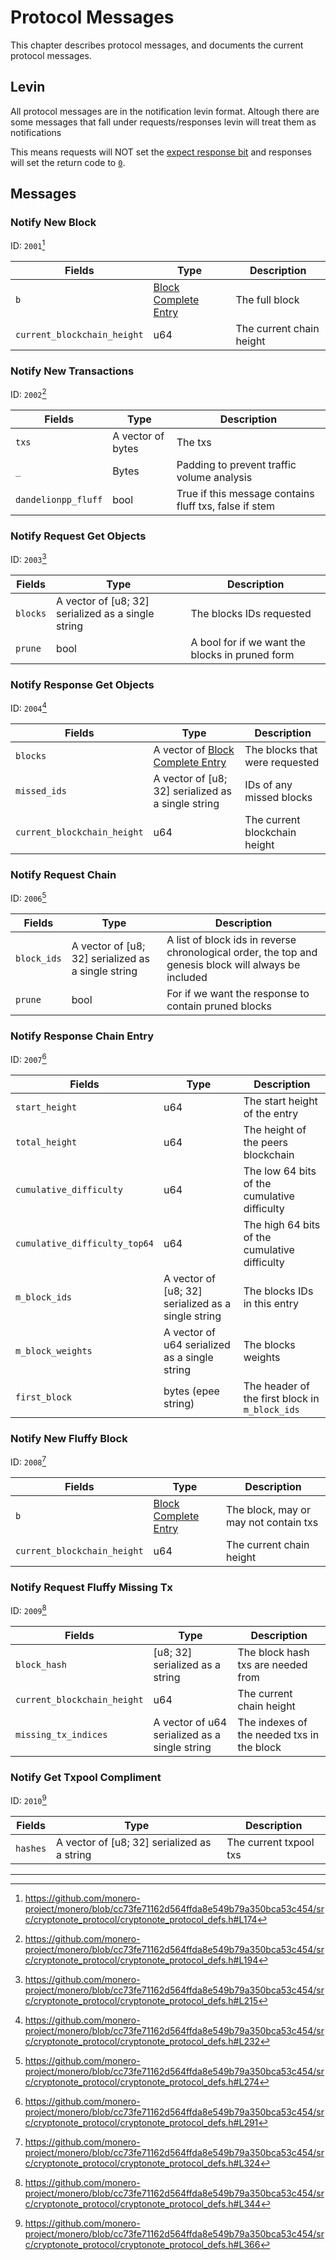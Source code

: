 # Protocol Messages

This chapter describes protocol messages, and documents the current protocol messages.

## Levin

All protocol messages are in the notification levin format. Altough there are some messages that fall under requests/responses
levin will treat them as notifications


This means requests will NOT set the [expect response bit](./levin.md#expect-response) and responses will set the return code to [`0`](./levin.md#return-code).

## Messages

### Notify New Block

ID: `2001`[^notify-new-block-id]

| Fields                      | Type                                                            | Description              |
| --------------------------- | --------------------------------------------------------------- | ------------------------ |
| `b`                         | [Block Complete Entry](../common_types.md#block-complete-entry) | The full block           |
| `current_blockchain_height` | u64                                                             | The current chain height |

### Notify New Transactions

ID: `2002`[^notify-new-transactions-id]

| Fields              | Type              | Description                                            |
| ------------------- | ----------------- | ------------------------------------------------------ |
| `txs`               | A vector of bytes | The txs                                                |
| `_`                 | Bytes             | Padding to prevent traffic volume analysis             |
| `dandelionpp_fluff` | bool              | True if this message contains fluff txs, false if stem |

### Notify Request Get Objects

ID: `2003`[^notify-request-get-objects-id]

| Fields   | Type                                               | Description                                     |
| -------- | -------------------------------------------------- | ----------------------------------------------- |
| `blocks` | A vector of [u8; 32] serialized as a single string | The blocks IDs requested                        |
| `prune`  | bool                                               | A bool for if we want the blocks in pruned form |

### Notify Response Get Objects

ID: `2004`[^notify-response-get-objects-id]

| Fields                      | Type                                                                        | Description                    |
| --------------------------- | --------------------------------------------------------------------------- | ------------------------------ |
| `blocks`                    | A vector of [Block Complete Entry](../common_types.md#block-complete-entry) | The blocks that were requested |
| `missed_ids`                | A vector of [u8; 32] serialized as a single string                          | IDs of any missed blocks       |
| `current_blockchain_height` | u64                                                                         | The current blockchain height  |

### Notify Request Chain

ID: `2006`[^notify-request-chain-id]

| Fields      | Type                                               | Description                                                                                           |
| ----------- | -------------------------------------------------- | ----------------------------------------------------------------------------------------------------- |
| `block_ids` | A vector of [u8; 32] serialized as a single string | A list of block ids in reverse chronological order, the top and genesis block will always be included |
| `prune`     | bool                                               | For if we want the response to contain pruned blocks                                                  |

### Notify Response Chain Entry

ID: `2007`[^notify-response-chain-entry-id]

| Fields                        | Type                                               | Description                                    |
| ----------------------------- | -------------------------------------------------- | ---------------------------------------------- |
| `start_height`                | u64                                                | The start height of the entry                  |
| `total_height`                | u64                                                | The height of the peers blockchain             |
| `cumulative_difficulty`       | u64                                                | The low 64 bits of the cumulative difficulty   |
| `cumulative_difficulty_top64` | u64                                                | The high 64 bits of the cumulative difficulty  |
| `m_block_ids`                 | A vector of [u8; 32] serialized as a single string | The blocks IDs in this entry                   |
| `m_block_weights`             | A vector of u64 serialized as a single string      | The blocks weights                             |
| `first_block`                 | bytes (epee string)                                | The header of the first block in `m_block_ids` |

### Notify New Fluffy Block

ID: `2008`[^notify-new-fluffy-block-id]

| Fields                      | Type                                                            | Description                           |
| --------------------------- | --------------------------------------------------------------- | ------------------------------------- |
| `b`                         | [Block Complete Entry](../common_types.md#block-complete-entry) | The block, may or may not contain txs |
| `current_blockchain_height` | u64                                                             | The current chain height              |

### Notify Request Fluffy Missing Tx

ID: `2009`[^notify-request-fluffy-missing-tx-id]

| Fields                      | Type                                          | Description                                |
| --------------------------- | --------------------------------------------- | ------------------------------------------ |
| `block_hash`                | [u8; 32] serialized as a string               | The block hash txs are needed from         |
| `current_blockchain_height` | u64                                           | The current chain height                   |
| `missing_tx_indices`        | A vector of u64 serialized as a single string | The indexes of the needed txs in the block |

### Notify Get Txpool Compliment

ID: `2010`[^notify-get-txpool-compliment-id]

| Fields   | Type                                        | Description            |
| -------- | ------------------------------------------- | ---------------------- |
| `hashes` | A vector of [u8; 32] serialized as a string | The current txpool txs |

---

[^notify-new-block-id]: <https://github.com/monero-project/monero/blob/cc73fe71162d564ffda8e549b79a350bca53c454/src/cryptonote_protocol/cryptonote_protocol_defs.h#L174>

[^notify-new-transactions-id]: <https://github.com/monero-project/monero/blob/cc73fe71162d564ffda8e549b79a350bca53c454/src/cryptonote_protocol/cryptonote_protocol_defs.h#L194>

[^notify-request-get-objects-id]: <https://github.com/monero-project/monero/blob/cc73fe71162d564ffda8e549b79a350bca53c454/src/cryptonote_protocol/cryptonote_protocol_defs.h#L215>

[^notify-response-get-objects-id]: <https://github.com/monero-project/monero/blob/cc73fe71162d564ffda8e549b79a350bca53c454/src/cryptonote_protocol/cryptonote_protocol_defs.h#L232>

[^notify-request-chain-id]: <https://github.com/monero-project/monero/blob/cc73fe71162d564ffda8e549b79a350bca53c454/src/cryptonote_protocol/cryptonote_protocol_defs.h#L274>

[^notify-response-chain-entry-id]: <https://github.com/monero-project/monero/blob/cc73fe71162d564ffda8e549b79a350bca53c454/src/cryptonote_protocol/cryptonote_protocol_defs.h#L291>

[^notify-new-fluffy-block-id]: <https://github.com/monero-project/monero/blob/cc73fe71162d564ffda8e549b79a350bca53c454/src/cryptonote_protocol/cryptonote_protocol_defs.h#L324>

[^notify-request-fluffy-missing-tx-id]: <https://github.com/monero-project/monero/blob/cc73fe71162d564ffda8e549b79a350bca53c454/src/cryptonote_protocol/cryptonote_protocol_defs.h#L344>

[^notify-get-txpool-compliment-id]: <https://github.com/monero-project/monero/blob/cc73fe71162d564ffda8e549b79a350bca53c454/src/cryptonote_protocol/cryptonote_protocol_defs.h#L366>
